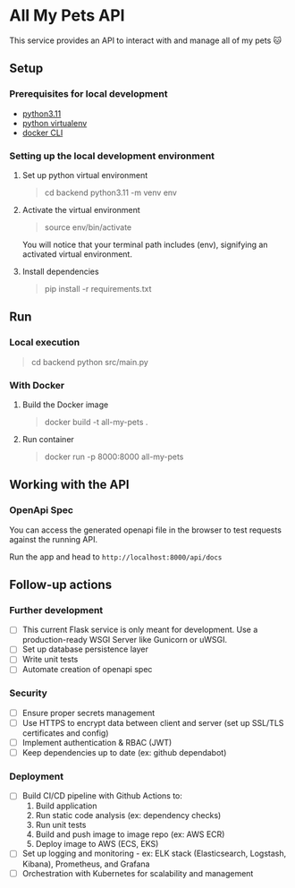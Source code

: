 # All My Pets API

This service provides an API to interact with and manage all of my pets 🐱

## Setup

### Prerequisites for local development

- [python3.11](https://www.python.org/downloads/)
- [python virtualenv](https://www.freecodecamp.org/news/how-to-setup-virtual-environments-in-python/)
- [docker CLI](https://docs.docker.com/engine/reference/commandline/cli/)


### Setting up the local development environment

1. Set up python virtual environment

   > cd backend
     python3.11 -m venv env

2. Activate the virtual environment
   > source env/bin/activate

   You will notice that your terminal path includes (env), signifying an activated virtual environment.
   

3. Install dependencies
   > pip install -r requirements.txt


## Run

### Local execution

   > cd backend
     python src/main.py

### With Docker

1. Build the Docker image
   > docker build -t all-my-pets . 

2. Run container
   > docker run -p 8000:8000 all-my-pets



## Working with the API

### OpenApi Spec

You can access the generated openapi file in the browser to test requests against the running API.

Run the app and head to 
`http://localhost:8000/api/docs`



## Follow-up actions

### Further development

- [ ] This current Flask service is only meant for development. Use a production-ready WSGI Server like Gunicorn or uWSGI.
- [ ] Set up database persistence layer
- [ ] Write unit tests
- [ ] Automate creation of openapi spec

### Security 

- [ ] Ensure proper secrets management 
- [ ] Use HTTPS to encrypt data between client and server (set up SSL/TLS certificates and config)
- [ ] Implement authentication & RBAC (JWT)
- [ ] Keep dependencies up to date (ex: github dependabot)

### Deployment

- [ ] Build CI/CD pipeline with Github Actions to: 
   1. Build application
   2. Run static code analysis (ex: dependency checks)
   3. Run unit tests
   4. Build and push image to image repo (ex: AWS ECR)
   5. Deploy image to AWS (ECS, EKS)
- [ ] Set up logging and monitoring - ex: ELK stack (Elasticsearch, Logstash, Kibana), Prometheus, and Grafana
- [ ] Orchestration with Kubernetes for scalability and management